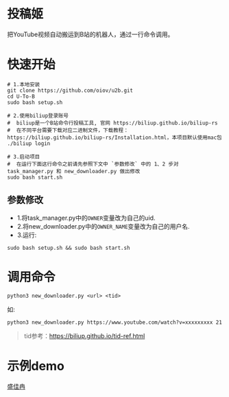 # 投稿姬

把YouTube视频自动搬运到B站的机器人，通过一行命令调用。

# 快速开始

```shell
# 1.本地安装
git clone https://github.com/oiov/u2b.git
cd U-To-B
sudo bash setup.sh

# 2.使用biliup登录账号 
#  biliup是一个B站命令行投稿工具, 官网 https://biliup.github.io/biliup-rs
#  在不同平台需要下载对应二进制文件，下载教程：https://biliup.github.io/biliup-rs/Installation.html，本项目默认使用mac包
./biliup login

# 3.启动项目
#  在运行下面这行命令之前请先参照下文中 `参数修改` 中的 1、2 步对 task_manager.py 和 new_downloader.py 做出修改
sudo bash start.sh 
```

## 参数修改

- 1.将task_manager.py中的`OWNER`变量改为自己的uid.  
- 2.将new_downloader.py中的`OWNER_NAME`变量改为自己的用户名.  
- 3.运行:

```shell
sudo bash setup.sh && sudo bash start.sh 
```

# 调用命令

```shell
python3 new_downloader.py <url> <tid>
```
如:
```shell
python3 new_downloader.py https://www.youtube.com/watch?v=xxxxxxxxx 21
```

> tid参考：https://biliup.github.io/tid-ref.html

# 示例demo

[盛佳冉](https://space.bilibili.com/486914885/video)
